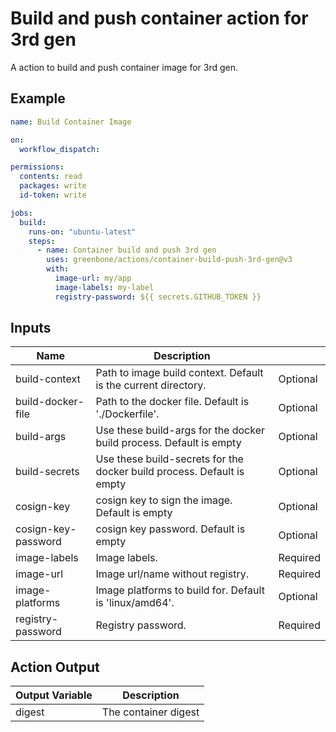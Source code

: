 # Build and push container action for 3rd gen

A action to build and push container image for 3rd gen.

## Example

```yml
name: Build Container Image

on:
  workflow_dispatch:

permissions:
  contents: read
  packages: write
  id-token: write

jobs:
  build:
    runs-on: "ubuntu-latest"
    steps:
      - name: Container build and push 3rd gen
        uses: greenbone/actions/container-build-push-3rd-gen@v3
        with:
          image-url: my/app
          image-labels: my-label
          registry-password: ${{ secrets.GITHUB_TOKEN }}
```

## Inputs

| Name                | Description                                                            |          |
|---------------------|------------------------------------------------------------------------|----------|
| build-context       | Path to image build context. Default is the current directory.         | Optional |
| build-docker-file   | Path to the docker file. Default is './Dockerfile'.                    | Optional |
| build-args          | Use these build-args for the docker build process. Default is empty    | Optional |
| build-secrets       | Use these build-secrets for the docker build process. Default is empty | Optional |
| cosign-key          | cosign key to sign the image. Default is empty                         | Optional |
| cosign-key-password | cosign key password. Default is empty                                  | Optional |
| image-labels        | Image labels.                                                          | Required |
| image-url           | Image url/name without registry.                                       | Required |
| image-platforms     | Image platforms to build for. Default is 'linux/amd64'.                | Optional |
| registry-password   | Registry password.                                                     | Required |

## Action Output

| Output Variable | Description          |
|-----------------|----------------------|
| digest          | The container digest |
